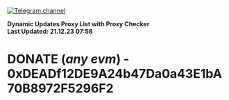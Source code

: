 [![Telegram channel](https://img.shields.io/endpoint?url=https://runkit.io/damiankrawczyk/telegram-badge/branches/master?url=https://t.me/n4z4v0d)](https://t.me/n4z4v0d) 

**Dynamic Updates Proxy List with Proxy Checker**  
**Last Updated: 21.12.23 07:58**

# DONATE (_any evm_) - 0xDEADf12DE9A24b47Da0a43E1bA70B8972F5296F2
